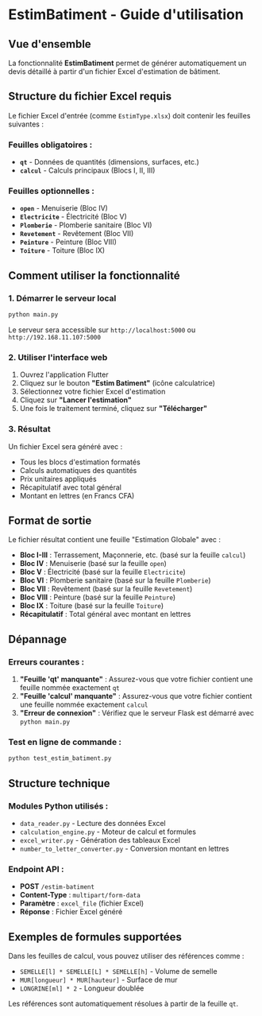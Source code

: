 # EstimBatiment - Guide d'utilisation

## Vue d'ensemble
La fonctionnalité **EstimBatiment** permet de générer automatiquement un devis détaillé à partir d'un fichier Excel d'estimation de bâtiment.

## Structure du fichier Excel requis

Le fichier Excel d'entrée (comme `EstimType.xlsx`) doit contenir les feuilles suivantes :

### Feuilles obligatoires :
- **`qt`** - Données de quantités (dimensions, surfaces, etc.)
- **`calcul`** - Calculs principaux (Blocs I, II, III)

### Feuilles optionnelles :
- **`open`** - Menuiserie (Bloc IV)
- **`Electricite`** - Électricité (Bloc V)
- **`Plomberie`** - Plomberie sanitaire (Bloc VI)
- **`Revetement`** - Revêtement (Bloc VII)
- **`Peinture`** - Peinture (Bloc VIII)
- **`Toiture`** - Toiture (Bloc IX)

## Comment utiliser la fonctionnalité

### 1. Démarrer le serveur local
```bash
python main.py
```
Le serveur sera accessible sur `http://localhost:5000` ou `http://192.168.11.107:5000`

### 2. Utiliser l'interface web
1. Ouvrez l'application Flutter
2. Cliquez sur le bouton **"Estim Batiment"** (icône calculatrice)
3. Sélectionnez votre fichier Excel d'estimation
4. Cliquez sur **"Lancer l'estimation"**
5. Une fois le traitement terminé, cliquez sur **"Télécharger"**

### 3. Résultat
Un fichier Excel sera généré avec :
- Tous les blocs d'estimation formatés
- Calculs automatiques des quantités
- Prix unitaires appliqués
- Récapitulatif avec total général
- Montant en lettres (en Francs CFA)

## Format de sortie

Le fichier résultat contient une feuille "Estimation Globale" avec :

- **Bloc I-III** : Terrassement, Maçonnerie, etc. (basé sur la feuille `calcul`)
- **Bloc IV** : Menuiserie (basé sur la feuille `open`)
- **Bloc V** : Électricité (basé sur la feuille `Electricite`)
- **Bloc VI** : Plomberie sanitaire (basé sur la feuille `Plomberie`)
- **Bloc VII** : Revêtement (basé sur la feuille `Revetement`)
- **Bloc VIII** : Peinture (basé sur la feuille `Peinture`)
- **Bloc IX** : Toiture (basé sur la feuille `Toiture`)
- **Récapitulatif** : Total général avec montant en lettres

## Dépannage

### Erreurs courantes :
1. **"Feuille 'qt' manquante"** : Assurez-vous que votre fichier contient une feuille nommée exactement `qt`
2. **"Feuille 'calcul' manquante"** : Assurez-vous que votre fichier contient une feuille nommée exactement `calcul`
3. **"Erreur de connexion"** : Vérifiez que le serveur Flask est démarré avec `python main.py`

### Test en ligne de commande :
```bash
python test_estim_batiment.py
```

## Structure technique

### Modules Python utilisés :
- `data_reader.py` - Lecture des données Excel
- `calculation_engine.py` - Moteur de calcul et formules
- `excel_writer.py` - Génération des tableaux Excel
- `number_to_letter_converter.py` - Conversion montant en lettres

### Endpoint API :
- **POST** `/estim-batiment`
- **Content-Type** : `multipart/form-data`
- **Paramètre** : `excel_file` (fichier Excel)
- **Réponse** : Fichier Excel généré

## Exemples de formules supportées

Dans les feuilles de calcul, vous pouvez utiliser des références comme :
- `SEMELLE[l] * SEMELLE[L] * SEMELLE[h]` - Volume de semelle
- `MUR[longueur] * MUR[hauteur]` - Surface de mur
- `LONGRINE[ml] * 2` - Longueur doublée

Les références sont automatiquement résolues à partir de la feuille `qt`. 